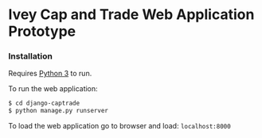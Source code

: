 # Ivey Cap and Trade Web Application Prototype

### Installation

Requires [Python 3](https://www.python.org/) to run.

To run the web application:
```sh
$ cd django-captrade
$ python manage.py runserver
```

To load the web application go to browser and load: ```localhost:8000```
